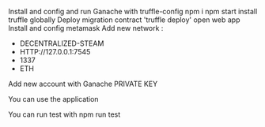 Install and config and run Ganache with truffle-config
npm i
npm start
install truffle globally
Deploy migration contract 'truffle deploy'
open web app
Install and config metamask
Add new network :

- DECENTRALIZED-STEAM
- HTTP://127.0.0.1:7545
- 1337
- ETH

Add new account with Ganache PRIVATE KEY

You can use the application

You can run test with npm run test
